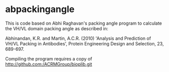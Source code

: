 abpackingangle
==============

This is code based on Abhi Raghavan's packing angle program to
calculate the VH/VL domain packing angle as described in:

Abhinandan, K.R. and Martin, A.C.R. (2010) 'Analysis and Prediction of
VH/VL Packing in Antibodies', Protein Engineering Design and Selection,
23, 689-697.

Compiling the program requires a copy of 
http://github.com:/ACRMGroup/bioplib.git


